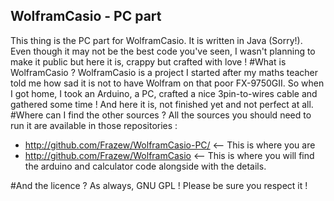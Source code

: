 ## WolframCasio - PC part
This thing is the PC part for WolframCasio. It is written in Java (Sorry!). Even though it may not be the best code you've seen, I wasn't planning to make it public but here it is, crappy but crafted with love !
#What is WolframCasio ?
WolframCasio is a project I started after my maths teacher told me how sad it is not to have Wolfram on that poor FX-9750GII. So when I got home, I took an Arduino, a PC, crafted a nice 3pin-to-wires cable and gathered some time ! And here it is, not finished yet and not perfect at all.
#Where can I find the other sources ?
All the sources you should need to run it are available in those repositories :
* http://github.com/Frazew/WolframCasio-PC/ <-- This is where you are
* http://github.com/Frazew/WolframCasio <-- This is where you will find the arduino and calculator code alongside with the details.

#And the licence ?
As always, GNU GPL ! Please be sure you respect it !

